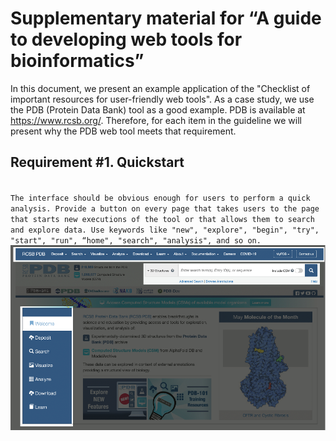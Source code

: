 # Supplementary material for “A guide to developing web tools for bioinformatics”

In this document, we present an example application of the "Checklist of important resources for user-friendly web tools".
As a case study, we use the PDB (Protein Data Bank) tool as a good example. PDB is available at https://www.rcsb.org/.
Therefore, for each item in the guideline we will present why the PDB web tool meets that requirement.

## Requirement #1. Quickstart

<code>
The interface should be obvious enough for users to perform a quick analysis. Provide a button on every page that takes users to the page that starts new executions of the tool or that allows them to search and explore data. Use keywords like "new", "explore", "begin", "try", "start", "run", “home", "search", "analysis", and so on.
</code>

<img src="data/01.png">
